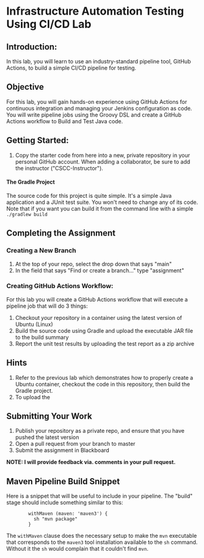 # Infrastructure Automation Testing Using CI/CD Lab

## Introduction: 

In this lab, you will learn to use an  industry-standard pipeline tool, GitHub Actions, to build a simple CI/CD pipeline for testing.  

## Objective

For this lab, you will gain hands-on experience using GitHub Actions for continuous integration and managing your Jenkins configuration
as code.  You will write pipeline jobs using the Groovy DSL and create a GitHub Actions workflow to Build and Test Java code.

## Getting Started:

1. Copy the starter code from here into a new, private repository in your personal GitHub account. When adding a collaborator, be sure to add the instructor ("CSCC-Instructor").

#### The Gradle Project

The source code for this project is quite simple.  It's a simple Java application and a JUnit test suite.  You won't need to change any of its code.  Note that if you want you can build it from the command line with a simple `./gradlew build`

## Completing the Assignment

### Creating a New Branch
1. At the top of your repo, select the drop down that says "main"
1. In the field that says "Find or create a branch..." type "assignment"

### Creating GitHub Actions Workflow: 

For this lab you will create a GitHub Actions workflow that will execute a pipeline job that will do 3 things:
1. Checkout _your_ repository in a container using the latest version of Ubuntu (Linux)
1. Build the source code using Gradle and upload the executable JAR file to the build summary
1. Report the unit test results by uploading the test report as a zip archive

## Hints
1. Refer to the previous lab which demonstrates how to properly create a Ubuntu container, checkout the code in this repository, then build the Gradle project.
1. To upload the 

## Submitting Your Work

1. Publish your repository as a private repo, and ensure that you have pushed the latest version
1. Open a pull request from your branch to master
1. Submit the assignment in Blackboard 

__NOTE: I will provide feedback via. comments in your pull request.__

## Maven Pipeline Build Snippet
Here is a snippet that will be useful to include in your pipeline.  The "build" stage should include something similar to this: 
```
        withMaven (maven: 'maven3') {
          sh "mvn package"
        }
```
The `withMaven` clause does the necessary setup to make the `mvn` executable that corresponds to the `maven3` tool installation
available to the `sh` command.  Without it the `sh` would complain that it couldn't find `mvn`.
